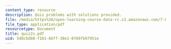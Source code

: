 ```yaml
---
content_type: resource
description: Quiz problems with solutions provided.
file: /media/https%3A/open-learning-course-data-rc.s3.amazonaws.com/7-012-introduction-to-biology-fall-2004/5d8cbd80f1616bff38e10769fb97951e_quiz2s.pdf
file_type: application/pdf
resourcetype: Document
title: quiz2s.pdf
uid: 5d8cbd80-f161-6bff-38e1-0769fb97951e
---
```

